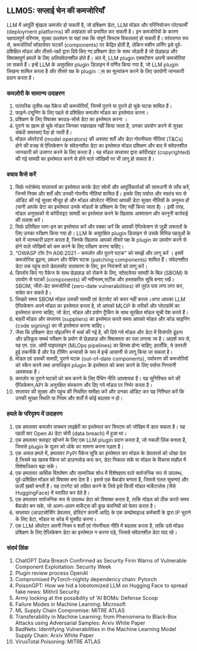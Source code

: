 ## LLM05: सप्लाई चेन की कमजोरियाँ

LLM में आपूर्ति श्रृंखला कमजोर हो सकती है, जो प्रशिक्षण डेटा, LLM मॉडल और परिनियोजन प्लेटफार्मों (deployment platforms) की अखंडता को प्रभावित कर सकती है। इन कमजोरियों के कारण पक्षपातपूर्ण परिणाम, सुरक्षा उल्लंघन या यहां तक कि संपूर्ण सिस्टम विफलताएं हो सकती हैं। परंपरागत रूप से, कमजोरियाँ सॉफ़्टवेयर घटकों (components) पर केंद्रित होती हैं, लेकिन मशीन लर्निंग इसे पूर्व-प्रशिक्षित मॉडल और तीसरे-पक्षों द्वारा दिये किए गए प्रशिक्षण डेटा के साथ जोड़ती है जो छेड़छाड़ और विषाक्तपूर्ण हमलों के लिए अतिसंवेदनशील होते हैं।
अंत में, LLM plugin एक्सटेंशन अपनी कमजोरियां ला सकते हैं। इन्हें LLM के असुरक्षित plugin डिज़ाइन में वर्णित किया गया है, जो LLM plugin लिखना शामिल करता है और तीसरे पक्ष के plugin ्स का मूल्यांकन करने के लिए उपयोगी जानकारी प्रदान करता है।

### कमज़ोरी के सामान्य उदाहरण

1. पारंपरिक तृतीय-पक्ष पैकेज की कमजोरियाँ, जिनमें पुराने या पुराने हो चुके घटक शामिल हैं।
2. फाइने-ट्यूनिंग के लिए पहले से प्रशिक्षित कमज़ोर मॉडल का इस्तेमाल करना।
3. प्रशिक्षण के लिए विषाक्त क्राउड-सोर्स डेटा का इस्तेमाल करना ।
4. पुराने या ख़त्म हो चुके मॉडल जिनका रखरखाव नहीं किया जाता है, उनका उपयोग करने से सुरक्षा संबंधी समस्याएं पैदा हो जाती हैं।
5. मॉडल ऑपरेटर्स (model operators) की अस्पष्ट शर्तें और डेटा गोपनीयता नीतियां (T&Cs) होने की वजह से ऐप्लिकेशन के संवेदनशील डेटा का इस्तेमाल मॉडल प्रशिक्षण और बाद में संवेदनशील जानकारी को उजागर करने के लिए करता है। यह मॉडल सप्लायर द्वारा कॉपीराइट (copyrighted) की गई सामग्री का इस्तेमाल करने से होने वाले जोखिमों पर भी लागू हो सकता है।

### बचाव कैसे करें

1. सिर्फ़ भरोसेमंद सप्लायर्स का इस्तेमाल करके डेटा स्रोतों और आपूर्तिकर्ताओं की सावधानी से जाँच करें, जिनमें नियम और शर्तें और उनकी गोपनीय नीतियां शामिल हैं। इसके लिए पर्याप्त और स्वतंत्र रूप से ऑडिट की गई सुरक्षा मौजूद हो और मॉडल ऑपरेटर नीतियां आपकी डेटा सुरक्षा नीतियों के अनुरूप हों (यानी आपके डेटा का इस्तेमाल उनके मॉडलों के प्रशिक्षण के लिए नहीं किया जाता है) । इसी तरह, मॉडल अनुरक्षकों से कॉपीराइट सामग्री का इस्तेमाल करने के खिलाफ आश्वासन और कानूनी कार्रवाई की तलाश करें।
2. सिर्फ़ प्रतिष्ठित प्लग-इन का इस्तेमाल करें और पक्का करें कि आपकी ऐप्लिकेशन से जुड़ी ज़रूरतों के लिए उनका परीक्षण किया गया हो।  LLM के असुरक्षित plugin  डिज़ाइन से उसके विभिन्न पहलुओं के बारे में जानकारी प्रदान करता है, जिनके खिलाफ आपको तीसरे पक्ष के plugin का उपयोग करने से होने वाले जोखिमों को कम करने के लिए परीक्षण करना चाहिए।
3. “OWASP टॉप टेन A06:2021 - कमज़ोर और पुराने घटक” को समझें और लागू करें । इसमें कमजोरिया ढूढ़ना, प्रबंधन और पैचिंग घटक (patching components) शामिल हैं। संवेदनशील डेटा तक पहुंच वाले डेवलपमेंट वातावरण के लिए, इन नियंत्रणों को लागू करें।
4. डिप्लॉय किए गए पैकेज के साथ छेड़छाड़ को रोकने के लिए, सॉफ़्टवेयर सामग्री के बिल (SBOM) के उपयोग से घटकों (components) की नवीनतम,सटीक और हस्ताक्षरित सूचि बनाए रखें। SBOM, जीरो-डेट कमजोरियों (zero-date vulnerabilities) को तुरंत पता लगा लगा कर, सचेत कर सकते है।
5. लिखते समय SBOM मॉडल उसकी सामग्री एवं डेटासेट को कवर नहीं करता।अगर आपका LLM ऐप्लिकेशन अपने मॉडल का इस्तेमाल करता है, तो आपको MLOP के तरीकों और प्लेटफ़ॉर्म का इस्तेमाल करना चाहिए, जो डेटा, मॉडल और प्रयोग ट्रैकिंग के साथ सुरक्षित मॉडल सूची  पेश करते हैं।
6. बाहरी मॉडल और सप्लायर (suppliers) का इस्तेमाल करते समय आपको मॉडल और कोड साइनिंग (code signing) का भी इस्तेमाल करना चाहिए।
7. जैसा कि प्रशिक्षण डेटा पॉइज़निंग में चर्चा की गई है, की दिये गये  मॉडल और डेटा में विसंगति ढूंढना और प्रतिकूल समर्थ परीक्षण के प्रयोग से छेड़छाड़ और विषाक्तता का पता लगाया जा है। आदर्श रूप से, यह एम. एल. ओपी पाइपलाइन (MLOps pipelines) का हिस्सा होना चाहिए; हालाँकि, ये उभरती हुई तकनीकें हैं और रेड टीमिंग अभ्यासों के रूप में इन्हें आसानी से लागू किया जा सकता है।
8. मॉडल एवं उसकी सामग्री, पुराने घटक (out-of-date components), पर्यावरण की कमजोरियों को स्कैन करने तथा अनाधिकृत plugin के इस्तेमाल को कवर करने के लिए पर्याप्त निगरानी आवशयक है।
9. कमज़ोर या पुराने घटकों को कम करने के लिए पैचिंग नीति आवशयक है। यह सुनिश्चित करे की ऐप्लिकेशन,API के अनुरक्षित संस्करण और दिए गये मॉडल पर निर्भर करता है।
10. सप्लायर की सुरक्षा और पहुंच की नियमित समीक्षा करें और उनका ऑडिट कर यह निश्चित करें कि उनकी सुरक्षा स्थिति या नियम और शर्तों में कोई बदलाव न हो।

### हमले के परिदृश्य में उदाहरण

1. एक हमलावर कमज़ोर पायथन लाइब्रेरी का इस्तेमाल कर सिस्टम को जोखिम में डाल सकता है। यह पहली बार Open AI डेटा चोरी (data breach) में हुआ था।
2. एक हमलावर फ़्लाइट खोजने के लिए एक LLM plugin  प्रदान करता है, जो नकली लिंक बनाता है, जिससे plugin के  यूज़र को धोके का सामना करना पड़ता है।
3. एक असल हमले में, हमलावर PyPI पैकेज सूचि का इस्तेमाल कर मॉडल के डेवलपर्स को धोखा देता है,जिसमे वह खराब पैकेज को डाउनलोड करा कर, डेटा निकाल सकें या मॉडल के विकास माहौल में विशेषाधिकार बढ़ा सकें।
4. एक हमलावर आर्थिक विश्लेषण और सामाजिक शोध में विशेषज्ञता वाले सार्वजनिक रूप से उपलब्ध, पूर्व-प्रशिक्षित मॉडल को विषाक्त बना देता है। इससे एक बैकडोर बनाता है, जिससे ग़लत सूचनाएं और फ़र्ज़ी ख़बरें बनती हैं। यह टारगेट को लक्षित करने के लिये इसे किसी मॉडल मार्केटप्लेस (जैसे HuggingFace) में स्तापित कर देते है।
5. एक हमलावर सार्वजनिक रूप से उपलब्ध डेटा को विषाक्त करता है, ताकि मॉडल को ठीक करते समय बैकडोर बन सके,  जो अलग-अलग मार्केट्स की कुछ कंपनियों को  फेवर करता है।
6. सप्लायर (आउटसोर्सिंग डेवलपर, होस्टिंग कंपनी आदि) के एक कम्प्रोमाइज़्ड कर्मचारी के द्वारा IP चुराने के लिए डेटा, मॉडल या कोड में घुसपैठ करना।
7. एक LLM ऑपरेटर अपनी नियम व शर्तों एवं गोपनीयता नीति में बदलाव करता है, ताकि उसे मॉडल प्रशिक्षण के लिए ऐप्लिकेशन डेटा का इस्तेमाल न करना पड़े, जिससे संवेदनशील डेटा याद रहे।

### संदर्भ लिंक

1. ChatGPT Data Breach Confirmed as Security Firm Warns of Vulnerable Component Exploitation: Security Week
2. Plugin review process OpenAI
3. Compromised PyTorch-nightly dependency chain: Pytorch
4. PoisonGPT: How we hid a lobotomized LLM on Hugging Face to spread fake news: Mithril Security
5. Army looking at the possibility of 'AI BOMs: Defense Scoop
6. Failure Modes in Machine Learning: Microsoft
7. ML Supply Chain Compromise: MITRE ATLAS
8. Transferability in Machine Learning: from Phenomena to Black-Box Attacks using Adversarial Samples: Arxiv White Paper
9. BadNets: Identifying Vulnerabilities in the Machine Learning Model Supply Chain: Arxiv White Paper
10. VirusTotal Poisoning: MITRE ATLAS
